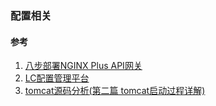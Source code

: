 ### 配置相关

#### 参考
1. [八步部署NGINX Plus API网关](https://juejin.im/post/5b2c611ff265da59615c0492?utm_source=gold_browser_extension)
2. [LC配置管理平台](http://www.whforever.cn/lightconf-admin-web/app)
3. [tomcat源码分析(第二篇 tomcat启动过程详解)](https://juejin.im/post/5af176196fb9a07ac90d2ac8?utm_source=gold_browser_extension)
   








